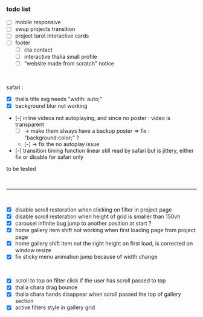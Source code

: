 ### todo list

- [ ] mobile responsive
- [ ] swup projects transition
- [ ] project tarot interactive cards
- [ ] footer
    - [ ] cta contact
    - [ ] interactive thalia small profile
    - [ ] "website made from scratch" notice

<br>

safari :
- [x] thalia title svg needs "width: auto;"
- [x] background blur not working
- [-] inline videos not autoplaying, and since no poster : video is transparent
    - [ ] -> make them always have a backup poster => fix : "background:color;" ?
    - [-] -> fix the no autoplay issue
- [-] transition timing function linear still read by safari but is jittery, either fix or disable for safari only

to be tested

<br>

---

<br>

- [x] disable scroll restoration when clicking on filter in project page
- [x] disable scroll restoration when height of grid is smaller than 150vh
- [x] carousel infinite bug jump to another position at start ?
- [x] home gallery item shift not working when first loading page from project page
- [x] home gallery shift item not the right height on first load, is corrected on window resize
- [x] fix sticky menu animation jump because of width change

<br>

- [x] scroll to top on filter click if the user has scroll passed to top
- [x] thalia chara drag bounce
- [x] thalia chara hands disappear when scroll passed the top of gallery section
- [x] active filters style in gallery grid
